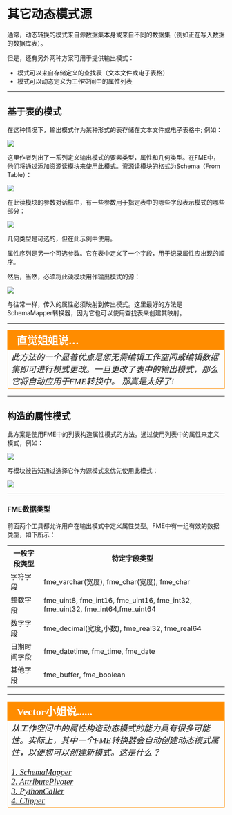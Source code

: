 # 其它动态模式源 #

通常，动态转换的模式来自源数据集本身或来自不同的数据集（例如正在写入数据的数据库表）。

但是，还有另外两种方案可用于提供输出模式： 

- 模式可以来自存储定义的查找表（文本文件或电子表格）
- 模式可以动态定义为工作空间中的属性列表

---

## 基于表的模式 ##

在这种情况下，输出模式作为某种形式的表存储在文本文件或电子表格中; 例如：

![](./Images/Img3.058.DynamicTableSchema.png)

这里作者列出了一系列定义输出模式的要素类型，属性和几何类型。在FME中，他们将通过添加资源读模块来使用此模式。资源读模块的格式为Schema（From Table）：

![](./Images/Img3.059.DynamicTableReaderResource.png)

在此读模块的参数对话框中，有一些参数用于指定表中的哪些字段表示模式的哪些部分：

![](./Images/Img3.060.DynamicTableReaderResourceParameters.png)

几何类型是可选的，但在此示例中使用。

属性序列是另一个可选参数。它在表中定义了一个字段，用于记录属性应出现的顺序。

然后，当然，必须将此读模块用作输出模式的源：

![](./Images/Img3.061.DynamicTableUsed.png)

与往常一样，传入的属性必须映射到传出模式。这里最好的方法是SchemaMapper转换器，因为它也可以使用查找表来创建其映射。

---

<table style="border-spacing: 0px">
<tr>
<td style="vertical-align:middle;background-color:darkorange;border: 2px solid darkorange">
<i class="fa fa-quote-left fa-lg fa-pull-left fa-fw" style="color:white;padding-right: 12px;vertical-align:text-top"></i>
<span style="color:white;font-size:x-large;font-weight: bold;font-family:serif">直觉姐姐说…</span>
</td>
</tr>

<tr>
<td style="border: 1px solid darkorange">
<span style="font-family:serif; font-style:italic; font-size:larger">
此方法的一个显着优点是您无需编辑工作空间或编辑数据集即可进行模式更改。一旦更改了表中的输出模式，那么它将自动应用于FME转换中。 那真是太好了!
</span>
</td>
</tr>
</table>

---

## 构造的属性模式 ##

此方案是使用FME中的列表构造属性模式的方法。通过使用列表中的属性来定义模式，例如：

![](./Images/Img3.062.DynamicAttrConstructList.png)

写模块被告知通过选择它作为源模式来优先使用此模式：

![](./Images/Img3.063.DynamicAttrConstructUse.png)

---

### FME数据类型 ###

前面两个工具都允许用户在输出模式中定义属性类型。FME中有一组有效的数据类型，如下所示：

<table>
<tr><th>一般字段类型</th><th>特定字段类型</th></tr>
<tr><td>字符字段</td><td>fme&#95;varchar(宽度), fme&#95;char(宽度), fme&#95;char</td></tr>
<tr><td>整数字段</td><td>fme&#95;uint8, fme&#95;int16, fme&#95;uint16, fme&#95;int32, fme&#95;uint32, fme&#95;int64,fme&#95;uint64</td></tr>
<tr><td>数字字段</td><td>fme&#95;decimal(宽度,小数), fme&#95;real32, fme&#95;real64</td></tr>
<tr><td>日期时间字段</td><td>fme&#95;datetime, fme&#95;time, fme&#95;date</td></tr>
<tr><td>其他字段</td><td>fme&#95;buffer, fme&#95;boolean</td></tr>
</table>

---

<table style="border-spacing: 0px">
<tr>
<td style="vertical-align:middle;background-color:darkorange;border: 2px solid darkorange">
<i class="fa fa-quote-left fa-lg fa-pull-left fa-fw" style="color:white;padding-right: 12px;vertical-align:text-top"></i>
<span style="color:white;font-size:x-large;font-weight: bold;font-family:serif">Vector小姐说......</span>
</td>
</tr>

<tr>
<td style="border: 1px solid darkorange">
<span style="font-family:serif; font-style:italic; font-size:larger">
从工作空间中的属性构造动态模式的能力具有很多可能性。实际上，其中一个FME转换器会自动创建动态模式属性，以便您可以创建新模式。这是什么？ 
<br><br><a href="http://52.73.3.37/fmedatastreaming/Manual/QAResponse2017.fmw?chapter=14&question=4&answer=1&DestDataset_TEXTLINE=C%3A%5CFMEOutput%5CQAResponse.html">1. SchemaMapper</a>
<br><a href="http://52.73.3.37/fmedatastreaming/Manual/QAResponse2017.fmw?chapter=14&question=4&answer=2&DestDataset_TEXTLINE=C%3A%5CFMEOutput%5CQAResponse.html">2. AttributePivoter</a> 
<br><a href="http://52.73.3.37/fmedatastreaming/Manual/QAResponse2017.fmw?chapter=14&question=4&answer=3&DestDataset_TEXTLINE=C%3A%5CFMEOutput%5CQAResponse.html">3. PythonCaller</a>
<br><a href="http://52.73.3.37/fmedatastreaming/Manual/QAResponse2017.fmw?chapter=14&question=4&answer=4&DestDataset_TEXTLINE=C%3A%5CFMEOutput%5CQAResponse.html">4. Clipper</a>
</span>
</td>
</tr>
</table>
